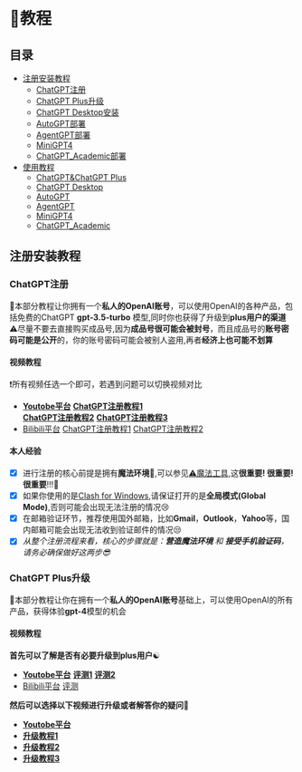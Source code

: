 # 📝教程

## 目录
- [注册安装教程](#注册安装教程)
    - [ChatGPT注册](#chatgpt注册)
    - [ChatGPT Plus升级]()
    - [ChatGPT Desktop安装]()
    - [AutoGPT部署]()
    - [AgentGPT部署]()
    - [MiniGPT4]()
    - [ChatGPT_Academic部署]()
- [使用教程]()
    - [ChatGPT&ChatGPT Plus]()
    - [ChatGPT Desktop]()
    - [AutoGPT]()
    - [AgentGPT]()
    - [MiniGPT4]()
    - [ChatGPT_Academic]()

## 注册安装教程
### ChatGPT注册
🎈本部分教程让你拥有一个**私人的OpenAI账号**，可以使用OpenAI的各种产品，包括免费的ChatGPT **gpt-3.5-turbo** 模型,同时你也获得了升级到**plus用户的渠道**
⚠尽量不要去直接购买成品号,因为**成品号很可能会被封号**，而且成品号的**账号密码可能是公开**的，你的账号密码可能会被别人盗用,再者**经济上也可能不划算**  
#### 视频教程
❗所有视频任选一个即可，若遇到问题可以切换视频对比
* **[Youtobe平台](https://www.youtube.com/)**
**[ChatGPT注册教程1](https://www.youtube.com/watch?v=NWJeRBMpsx8&t=612s)**  
**[ChatGPT注册教程2](https://www.youtube.com/watch?v=kNVOKKLgQRQ)**
**[ChatGPT注册教程3](https://www.youtube.com/watch?v=ceN1Sly-QuI)**
* [Bilibili平台](https://www.bilibili.com/)
[ChatGPT注册教程1](https://www.bilibili.com/video/BV13A41167om/?spm_id_from=333.337.search-card.all.click)
[ChatGPT注册教程2](https://www.bilibili.com/video/BV1YM4y1D7bs/?spm_id_from=333.337.search-card.all.click)

#### 本人经验
- [x] 进行注册的核心前提是拥有**魔法环境**👀,可以参见[⚠魔法工具](https://github.com/MossDream/Powerful-Tools-Instruction/tree/main/VPN),这**很重要! 很重要! 很重要**!!!💖
- [x] 如果你使用的是[Clash for Windows](https://github.com/MossDream/Powerful-Tools-Instruction/tree/main/VPN/Clash%20for%20Windows),请保证打开的是**全局模式(Global Mode)**,否则可能会出现无法注册的情况😢
- [x] 在邮箱验证环节，推荐使用国外邮箱，比如**Gmail**，**Outlook**，**Yahoo**等，国内邮箱可能会出现无法收到验证邮件的情况😒
- [x] *从整个注册流程来看，核心的步骤就是：**营造魔法环境** 和 **接受手机验证码**，请务必确保做好这两步😎*

### ChatGPT Plus升级
🎈本部分教程让你在拥有一个**私人的OpenAI账号**基础上，可以使用OpenAI的所有产品，获得体验**gpt-4**模型的机会
#### 视频教程
**首先可以了解是否有必要升级到plus用户**☯
* **[Youtobe平台](https://www.youtube.com/)**
**[评测1](https://www.youtube.com/watch?v=EuU8dPTPmDw)**
**[评测2](https://www.youtube.com/watch?v=h8GEbEMFG3s)**
* [Bilibili平台](https://www.bilibili.com/)
[评测](https://www.bilibili.com/video/BV1dT411q7ek/?spm_id_from=333.337.search-card.all.click)

**然后可以选择以下视频进行升级或者解答你的疑问**👀
* **[Youtobe平台](https://www.youtube.com/)**
* **[升级教程1](https://www.youtube.com/watch?v=9zQmwBknYaU)**
* **[升级教程2](https://www.youtube.com/watch?v=UBbD7SJx_js)**
* **[升级教程3](https://www.youtube.com/watch?v=trtnE0Clcis)**


